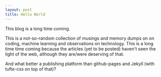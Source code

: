```yaml
---
layout: post
title: Hello World
---
```


This blog is a long time coming. 

This is a not-so-random collection of musings and memory dumps on on coding,
machine learning and observations on technology. This is a long time time
coming because the articles (yet to be posted) haven't seen the light of the
web, although they are/were deserving of that. 

And what better a publishing platform than github-pages and Jekyll (with tufte-css on top of that)?

